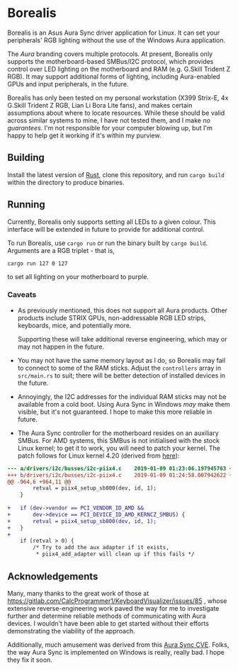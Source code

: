 # Borealis

Borealis is an Asus Aura Sync driver application for Linux. It can set
your peripherals' RGB lighting without the use of the Windows Aura application.

The _Aura_ branding covers multiple protocols. At present, Borealis only 
supports the motherboard-based SMBus/I2C protocol, which provides control
over LED lighting on the motherboard and RAM (e.g. G.Skill Trident Z RGB).
It may support additional forms of lighting, including Aura-enabled GPUs
and input peripherals, in the future.

Borealis has only been tested on my personal workstation (X399 Strix-E, 
4x G.Skill Trident Z RGB, Lian Li Bora Lite fans), and makes certain
assumptions about where to locate resources. While these should be valid
across similar systems to mine, I have not tested them, and I make _no
guarantees_. I'm not responsible for your computer blowing up, but I'm
happy to help get it working if it's within my purview.

## Building

Install the latest version of [Rust](https://www.rust-lang.org/), clone this
repository, and run `cargo build` within the directory to produce binaries.

## Running

Currently, Borealis only supports setting all LEDs to a given colour. This
interface will be extended in future to provide for additional control.

To run Borealis, use `cargo run` or run the binary built by `cargo build`.
Arguments are a RGB triplet - that is,
    
    cargo run 127 0 127

to set all lighting on your motherboard to purple.

### Caveats
* As previously mentioned, this does not support all Aura products. Other
  products include STRIX GPUs, non-addressable RGB LED strips, keyboards,
  mice, and potentially more. 

  Supporting these will take additional reverse engineering, which may or
  may not happen in the future.

* You may not have the same memory layout as I do, so Borealis may fail
  to connect to some of the RAM sticks. Adjust the `controllers` array
  in `src/main.rs` to suit; there will be better detection of installed
  devices in the future.

* Annoyingly, the I2C addresses for the individual RAM sticks may not be
  available from a cold boot. Using Aura Sync in Windows _may_ make them
  visible, but it's not guaranteed. I hope to make this more reliable in
  future.

* The Aura Sync controller for the motherboard resides on an auxiliary SMBus.
  For AMD systems, this SMBus is not initialised with the stock Linux kernel;
  to get it to work, you will need to patch your kernel. The patch follows for
  Linux kernel 4.20
  (derived from 
  [here](https://gitlab.com/CalcProgrammer1/KeyboardVisualizer/issues/85#note_121577579)):
```diff
--- a/drivers/i2c/busses/i2c-piix4.c	2019-01-09 01:23:06.197945763 +1100
+++ b/drivers/i2c/busses/i2c-piix4.c	2019-01-09 01:24:58.007942622 +1100
@@ -964,6 +964,11 @@
 		retval = piix4_setup_sb800(dev, id, 1);
 	}
 
+	if (dev->vendor == PCI_VENDOR_ID_AMD &&
+	    dev->device == PCI_DEVICE_ID_AMD_KERNCZ_SMBUS) {
+		retval = piix4_setup_sb800(dev, id, 1);
+	}
+
 	if (retval > 0) {
 		/* Try to add the aux adapter if it exists,
 		 * piix4_add_adapter will clean up if this fails */
```

## Acknowledgements
Many, many thanks to the great work of those at
https://gitlab.com/CalcProgrammer1/KeyboardVisualizer/issues/85
, whose extensive reverse-engineering work paved the way for me to investigate
further and determine reliable methods of communicating with Aura devices.
I wouldn't have been able to get started without their efforts demonstrating
the viability of the approach.

Additionally, much amusement was derived from this 
[Aura Sync CVE](https://seclists.org/fulldisclosure/2018/Dec/34). Folks, the
way Aura Sync is implemented on Windows is really, really bad. I hope they fix
it soon.